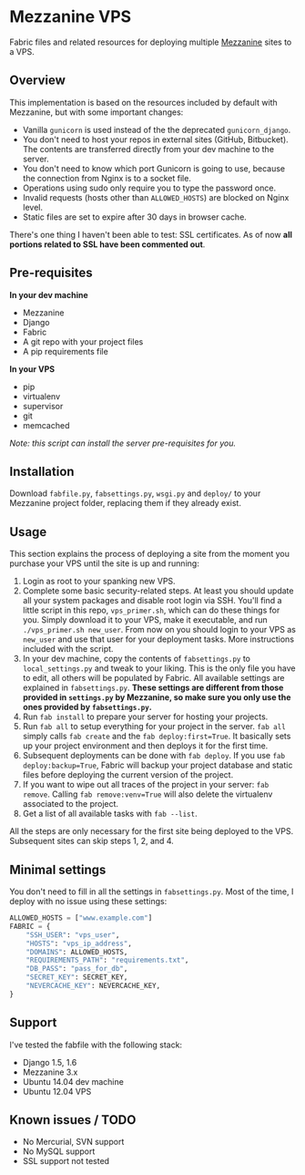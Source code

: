 # Mezzanine VPS

Fabric files and related resources for deploying multiple [Mezzanine](http://mezzanine.jupo.org) sites to a VPS.

## Overview

This implementation is based on the resources included by default with Mezzanine, but with some important changes:

- Vanilla `gunicorn` is used instead of the the deprecated `gunicorn_django`.
- You don't need to host your repos in external sites (GitHub, Bitbucket). The contents are transferred directly from your dev machine to the server.
- You don't need to know which port Gunicorn is going to use, because the connection from Nginx is to a socket file.
- Operations using sudo only require you to type the password once.
- Invalid requests (hosts other than `ALLOWED_HOSTS`) are blocked on Nginx level.
- Static files are set to expire after 30 days in browser cache.

There's one thing I haven't been able to test: SSL certificates. As of now **all portions related to SSL have been commented out**.

## Pre-requisites

**In your dev machine**
- Mezzanine
- Django
- Fabric
- A git repo with your project files
- A pip requirements file

**In your VPS**
- pip
- virtualenv
- supervisor
- git
- memcached

*Note: this script can install the server pre-requisites for you.*

## Installation

Download `fabfile.py`, `fabsettings.py`, `wsgi.py` and `deploy/` to your Mezzanine project folder, replacing them if they already exist.

## Usage

This section explains the process of deploying a site from the moment you purchase your VPS until the site is up and running:

1. Login as root to your spanking new VPS.
1. Complete some basic security-related steps. At least you should update all your system packages and disable root login via SSH. You'll find a little script in this repo, `vps_primer.sh`, which can do these things for you. Simply download it to your VPS, make it executable, and run `./vps_primer.sh new_user`. From now on you should login to your VPS as `new_user` and use that user for your deployment tasks. More instructions included with the script.
1. In your dev machine, copy the contents of `fabsettings.py` to `local_settings.py` and tweak to your liking. This is the only file you have to edit, all others will be populated by Fabric. All available settings are explained in `fabsettings.py`. **These settings are different from those provided in `settings.py` by Mezzanine, so make sure you only use the ones provided by `fabsettings.py`.**
1. Run `fab install` to prepare your server for hosting your projects.
1. Run `fab all` to setup everything for your project in the server. `fab all` simply calls `fab create` and the `fab deploy:first=True`. It basically sets up your project environment and then deploys it for the first time.
1. Subsequent deployments can be done with `fab deploy`. If you use `fab deploy:backup=True`, Fabric will backup your project database and static files before deploying the current version of the project.
1. If you want to wipe out all traces of the project in your server: `fab remove`. Calling `fab remove:venv=True` will also delete the virtualenv associated to the project.
1. Get a list of all available tasks with `fab --list`.

All the steps are only necessary for the first site being deployed to the VPS. Subsequent sites can skip steps 1, 2, and 4.

## Minimal settings

You don't need to fill in all the settings in `fabsettings.py`. Most of the time, I deploy with no issue using these settings:

```python
ALLOWED_HOSTS = ["www.example.com"]
FABRIC = {
    "SSH_USER": "vps_user",
    "HOSTS": "vps_ip_address",
    "DOMAINS": ALLOWED_HOSTS,
    "REQUIREMENTS_PATH": "requirements.txt",
    "DB_PASS": "pass_for_db",
    "SECRET_KEY": SECRET_KEY,
    "NEVERCACHE_KEY": NEVERCACHE_KEY,
}
```

## Support

I've tested the fabfile with the following stack:

- Django 1.5, 1.6
- Mezzanine 3.x
- Ubuntu 14.04 dev machine
- Ubuntu 12.04 VPS

## Known issues / TODO

- No Mercurial, SVN support
- No MySQL support
- SSL support not tested
